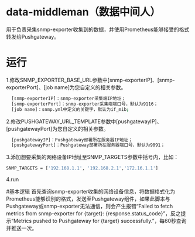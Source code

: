 # data-middleman（数据中间人）
用于负责采集snmp-exporter收集到的数据，并使用Prometheus能够接受的格式转发给Pushgateway。

# 运行
1.修改SNMP_EXPORTER_BASE_URL参数中[snmp-exporterIP]、[snmp-exporterPort]、[job name]为您自定义的相关参数。
``` bash
  [snmp-exporterIP]：snmp-exporter采集端IP地址；
  [snmp-exporterPort]：snmp-exporter采集端端口号，默认为9116；
  [job name]：snmp.yml中定义的关键字，默认为if_mib;
```
2.修改PUSHGATEWAY_URL_TEMPLATE参数中[pushgatewayIP]、[pushgatewayPort]为您自定义的相关参数。
``` bash
  [pushgatewayIP]：Pushgateway部署所在服务器IP地址；
  [pushgatewayPort]：Pushgateway部署所在服务器端口号，默认为9091；
```
3.添加想要采集的网络设备IP地址至SNMP_TARGETS参数中括号内，比如：
``` bash
SNMP_TARGETS = ['192.168.1.1', '192.168.2.1','172.16.1.1']  
```
4.run

#基本逻辑
首先查询snmp-exporter收集的网络设备信息，将数据格式化为Prometheus能够识别的格式，发送至Pushgateway组件，如果此脚本与Pushgateway或snmp-exporter无法通信，则会产生报错“Failed to fetch metrics from snmp-exporter for {target}: {response.status_code}”，反之提示“Metrics pushed to Pushgateway for {target} successfully.”，每60秒查询并推送一次。
